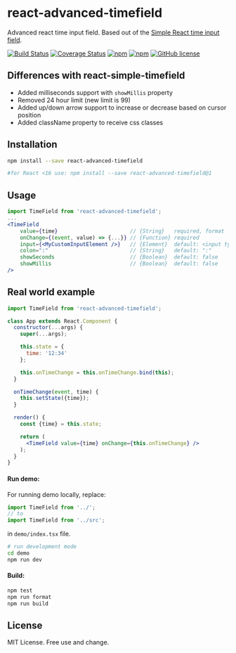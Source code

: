 # react-advanced-timefield

Advanced react time input field. Based out of the [Simple React time input field](https://github.com/antonfisher/react-simple-timefield).

[![Build Status](https://travis-ci.org/dotsub/react-advanced-timefield.svg?branch=master)](https://travis-ci.org/dotsub/react-advanced-timefield)
[![Coverage Status](https://coveralls.io/repos/github/dotsub/react-advanced-timefield/badge.svg?branch=master)](https://coveralls.io/github/dotsub/react-advanced-timefield?branch=master)
[![npm](https://img.shields.io/npm/dt/react-advanced-timefield.svg?colorB=brightgreen)](https://www.npmjs.com/package/react-advanced-timefield)
[![npm](https://img.shields.io/npm/v/react-advanced-timefield.svg?colorB=brightgreen)](https://www.npmjs.com/package/react-advanced-timefield)
[![GitHub license](https://img.shields.io/github/license/dotsub/react-advanced-timefield.svg)](https://github.com/dotsub/react-advanced-timefield/blob/master/LICENSE)

## Differences with react-simple-timefield

- Added milliseconds support with `showMillis` property
- Removed 24 hour limit (new limit is 99)
- Added up/down arrow support to increase or decrease based on cursor position
- Added className property to receive css classes

## Installation
```bash
npm install --save react-advanced-timefield

#for React <16 use: npm install --save react-advanced-timefield@1
```

## Usage
```jsx
import TimeField from 'react-advanced-timefield';
...
<TimeField
    value={time}                       // {String}   required, format '00:00' or '00:00:00'
    onChange={(event, value) => {...}} // {Function} required
    input={<MyCustomInputElement />}   // {Element}  default: <input type="text" />
    colon=":"                          // {String}   default: ":"
    showSeconds                        // {Boolean}  default: false
    showMillis                         // {Boolean}  default: false
/>
```

## Real world example
```jsx
import TimeField from 'react-advanced-timefield';

class App extends React.Component {
  constructor(...args) {
    super(...args);

    this.state = {
      time: '12:34'
    };

    this.onTimeChange = this.onTimeChange.bind(this);
  }

  onTimeChange(event, time) {
    this.setState({time});
  }

  render() {
    const {time} = this.state;

    return (
      <TimeField value={time} onChange={this.onTimeChange} />
    );
  }
}
```

#### Run demo:
For running demo locally, replace:
```javascript
import TimeField from '../';
// to
import TimeField from '../src';
```
in `demo/index.tsx` file.

```bash
# run development mode
cd demo
npm run dev
```

#### Build:
```bash
npm test
npm run format
npm run build
```

## License
MIT License. Free use and change.
